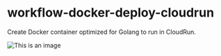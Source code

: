 # workflow-docker-deploy-cloudrun
Create Docker container optimized for Golang to run in CloudRun.

![This is an image](img/cloud_run.png)
